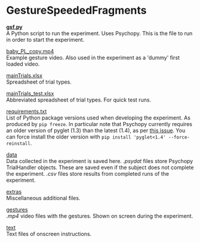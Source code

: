 # GestureSpeededFragments

[**gsf.py**](gsf.py)  
A Python script to run the experiment. Uses Psychopy. This is the file to run in order to start the experiment.

[baby_PL_copy.mp4](baby_PL_copy.mp4)  
Example gesture video. Also used in the experiment as a 'dummy' first loaded video.

[mainTrials.xlsx](mainTrials.xlsx)  
Spreadsheet of trial types.

[mainTrials_test.xlsx](mainTrials_test.xlsx)  
Abbreviated spreadsheet of trial types. For quick test runs.

[requirements.txt](requirements.txt)  
List of Python package versions used when developing the experiment. As produced by `pip freeze`. In particular note that Psychopy currently requires an older version of pyglet (1.3) than the latest (1.4), as per [this issue](https://github.com/psychopy/psychopy/issues/2518). You can force install the older version with `pip install 'pyglet<1.4' --force-reinstall`.

[data](data)  
Data collected in the experiment is saved here. *.psydat* files store Psychopy TrialHandler objects. These are saved even if the subject does not complete the experiment. *.csv* files store results from completed runs of the experiment.

[extras](extras)  
Miscellaneous additional files.

[gestures](gestures)  
*.mp4* video files with the gestures. Shown on screen during the experiment.

[text](text)  
Text files of onscreen instructions.
